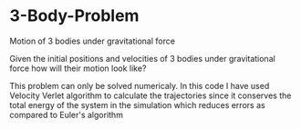 # 3-Body-Problem
Motion of 3 bodies under gravitational force

Given the initial positions and velocities of 3 bodies under gravitational force how will their motion look like?

This problem can only be solved numericaly.
In this code I have used Velocity Verlet algorithm to calculate the trajectories since it conserves the total energy of the system in the simulation which reduces errors as compared to Euler's algorithm

